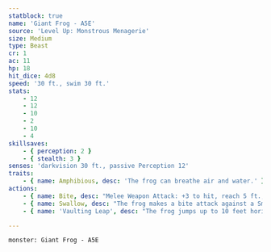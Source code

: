 ```yaml
---
statblock: true
name: 'Giant Frog - A5E'
source: 'Level Up: Monstrous Menagerie'
size: Medium
type: Beast
cr: 1
ac: 11
hp: 18
hit_dice: 4d8
speed: '30 ft., swim 30 ft.'
stats:
    - 12
    - 12
    - 10
    - 2
    - 10
    - 4
skillsaves:
    - { perception: 2 }
    - { stealth: 3 }
senses: 'darkvision 30 ft., passive Perception 12'
traits:
    - { name: Amphibious, desc: 'The frog can breathe air and water.' }
actions:
    - { name: Bite, desc: "Melee Weapon Attack: +3 to hit, reach 5 ft., one target. Hit: 4 (1d6+1) piercing damage and the target is grappled (escape DC 11). Until this grapple ends, the frog can't bite another target." }
    - { name: Swallow, desc: "The frog makes a bite attack against a Small or smaller creature it is grappling. If the attack hits and the frog has not swallowed another creature, the target is swallowed and the grapple ends. A swallowed creature has total cover from attacks from outside the frog, it is blinded and restrained, and it takes 5 (2d4) acid damage at the beginning of each of the frog's turns. If the frog dies, the target is no longer swallowed." }
    - { name: 'Vaulting Leap', desc: "The frog jumps up to 10 feet horizontally and 5 feet vertically. If it's within 5 feet of a creature that it is not grappling at the end of this movement, it may make a bite attack against that creature with advantage." }

---
```

```statblock
monster: Giant Frog - A5E
```
